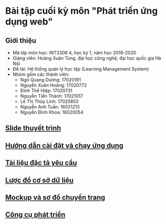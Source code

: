 # Bài tập cuối kỳ môn "Phát triển ứng dụng web"

## Giới thiệu

- Mã lớp môn học: INT3306 4, học kỳ 1, năm học 2019-2020
- Giảng viên: Hoàng Xuân Tùng, đại học công nghệ, đại học quốc gia Hà Nội
- Đề tài: Hệ thống quản lý học tập (Learning Management System)
- Nhóm gồm các thành viên:
  - Ngô Quang Dương: 17020191
  - Nguyễn Xuân Hoàng: 17020772
  - Đinh Thế Hiệp: 17020731
  - Nguyễn Tiến Thành: 17021017
  - Lê Thị Thùy Linh: 17020853
  - Nguyễn Anh Tuấn: 16021213
  - Nguyễn Đình Khoa: 16020054

## [Slide thuyết trình](./slide-int3306-4-team-1.pptx)

## [Hướng dẫn cài đặt và chạy ứng dụng](./docs/installation.md)

## [Tài liệu đặc tả yêu cầu](./docs/SRS.md)

## [Lược đồ cơ sở dữ liệu](./docs/schema.md)

## [Mockup và sơ đồ chuyển trang](https://figma.com/file/VmJMXevNuRBfDTOJHPXyHi/UI)

## [Công cụ phát triển](./docs/tools.md)
